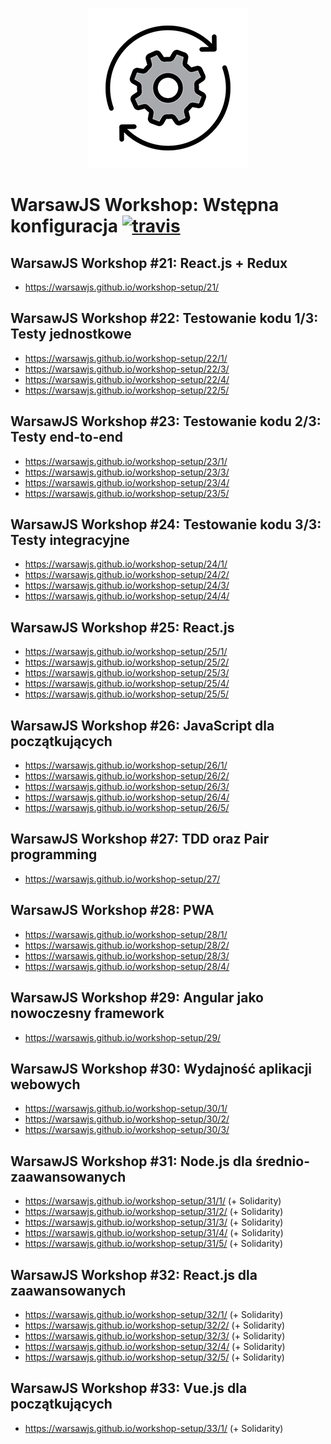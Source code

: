 <link rel="shortcut icon" href="./favicon.ico" type="image/x-icon"/>

<p align="center">
    <img src="assets/logo.png" alt=""/>
</p>

# WarsawJS Workshop: Wstępna konfiguracja [![travis](https://img.shields.io/travis/warsawjs/workshop-setup.svg)](https://travis-ci.org/warsawjs/workshop-setup)

## WarsawJS Workshop #21: React.js + Redux

* <https://warsawjs.github.io/workshop-setup/21/>

## WarsawJS Workshop #22: Testowanie kodu 1/3: Testy jednostkowe

* <https://warsawjs.github.io/workshop-setup/22/1/>
* <https://warsawjs.github.io/workshop-setup/22/3/>
* <https://warsawjs.github.io/workshop-setup/22/4/>
* <https://warsawjs.github.io/workshop-setup/22/5/>

## WarsawJS Workshop #23: Testowanie kodu 2/3: Testy end-to-end

* <https://warsawjs.github.io/workshop-setup/23/1/>
* <https://warsawjs.github.io/workshop-setup/23/3/>
* <https://warsawjs.github.io/workshop-setup/23/4/>
* <https://warsawjs.github.io/workshop-setup/23/5/>

## WarsawJS Workshop #24: Testowanie kodu 3/3: Testy integracyjne

* <https://warsawjs.github.io/workshop-setup/24/1/>
* <https://warsawjs.github.io/workshop-setup/24/2/>
* <https://warsawjs.github.io/workshop-setup/24/3/>
* <https://warsawjs.github.io/workshop-setup/24/4/>

## WarsawJS Workshop #25: React.js

* <https://warsawjs.github.io/workshop-setup/25/1/>
* <https://warsawjs.github.io/workshop-setup/25/2/>
* <https://warsawjs.github.io/workshop-setup/25/3/>
* <https://warsawjs.github.io/workshop-setup/25/4/>
* <https://warsawjs.github.io/workshop-setup/25/5/>

## WarsawJS Workshop #26: JavaScript dla początkujących

* <https://warsawjs.github.io/workshop-setup/26/1/>
* <https://warsawjs.github.io/workshop-setup/26/2/>
* <https://warsawjs.github.io/workshop-setup/26/3/>
* <https://warsawjs.github.io/workshop-setup/26/4/>
* <https://warsawjs.github.io/workshop-setup/26/5/>

## WarsawJS Workshop #27: TDD oraz Pair programming

* <https://warsawjs.github.io/workshop-setup/27/>

## WarsawJS Workshop #28: PWA

* <https://warsawjs.github.io/workshop-setup/28/1/>
* <https://warsawjs.github.io/workshop-setup/28/2/>
* <https://warsawjs.github.io/workshop-setup/28/3/>
* <https://warsawjs.github.io/workshop-setup/28/4/>

## WarsawJS Workshop #29: Angular jako nowoczesny framework

* <https://warsawjs.github.io/workshop-setup/29/>

## WarsawJS Workshop #30: Wydajność aplikacji webowych

* <https://warsawjs.github.io/workshop-setup/30/1/>
* <https://warsawjs.github.io/workshop-setup/30/2/>
* <https://warsawjs.github.io/workshop-setup/30/3/>

## WarsawJS Workshop #31: Node.js dla średnio-zaawansowanych

* <https://warsawjs.github.io/workshop-setup/31/1/> (+ Solidarity)
* <https://warsawjs.github.io/workshop-setup/31/2/> (+ Solidarity)
* <https://warsawjs.github.io/workshop-setup/31/3/> (+ Solidarity)
* <https://warsawjs.github.io/workshop-setup/31/4/> (+ Solidarity)
* <https://warsawjs.github.io/workshop-setup/31/5/> (+ Solidarity)

## WarsawJS Workshop #32: React.js dla zaawansowanych

* <https://warsawjs.github.io/workshop-setup/32/1/> (+ Solidarity)
* <https://warsawjs.github.io/workshop-setup/32/2/> (+ Solidarity)
* <https://warsawjs.github.io/workshop-setup/32/3/> (+ Solidarity)
* <https://warsawjs.github.io/workshop-setup/32/4/> (+ Solidarity)
* <https://warsawjs.github.io/workshop-setup/32/5/> (+ Solidarity)

## WarsawJS Workshop #33: Vue.js dla początkujących

* <https://warsawjs.github.io/workshop-setup/33/1/> (+ Solidarity)
